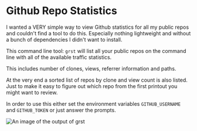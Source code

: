 # Github Repo Statistics

I wanted a VERY simple way to view Github statistics for all my public repos and couldn't find a tool to do this.
Especially nothing lightweight and without a bunch of dependencies I didn't want to install.

This command line tool: 
```grst```
will list all your public repos on the command line with all of the available traffic
statistics.

This includes number of clones, views, referrer information and paths.

At the very end a sorted list of repos by clone and view count is also listed.
Just to make it easy to figure out which repo from the first printout you might want to review.

In order to use this either set the environment variables
```GITHUB_USERNAME```
and
```GITHUB_TOKEN```
or just answer the prompts.

![An image of the output of grst](https://bradbarrows.com/static/reposSorted.png)